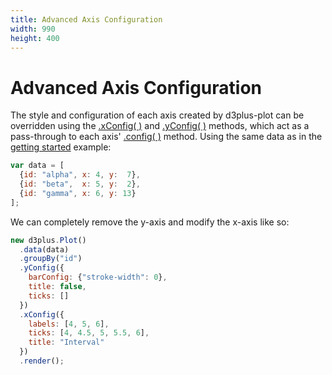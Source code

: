 ```yaml
---
title: Advanced Axis Configuration
width: 990
height: 400
---
```


# Advanced Axis Configuration

The style and configuration of each axis created by d3plus-plot can be overridden using the [.xConfig( )](https://github.com/d3plus/d3plus-plot#Plot.xConfig) and [.yConfig( )](https://github.com/d3plus/d3plus-plot#Plot.yConfig) methods, which act as a pass-through to each axis' [.config( )](https://github.com/d3plus/d3plus-axis#Axis.config) method. Using the same data as in the [getting started](https://d3plus.org/examples/d3plus-plot/getting-started/) example:

```js
var data = [
  {id: "alpha", x: 4, y:  7},
  {id: "beta",  x: 5, y:  2},
  {id: "gamma", x: 6, y: 13}
];
```

We can completely remove the y-axis and modify the x-axis like so:

```js
new d3plus.Plot()
  .data(data)
  .groupBy("id")
  .yConfig({
    barConfig: {"stroke-width": 0},
    title: false,
    ticks: []
  })
  .xConfig({
    labels: [4, 5, 6],
    ticks: [4, 4.5, 5, 5.5, 6],
    title: "Interval"
  })
  .render();
```
